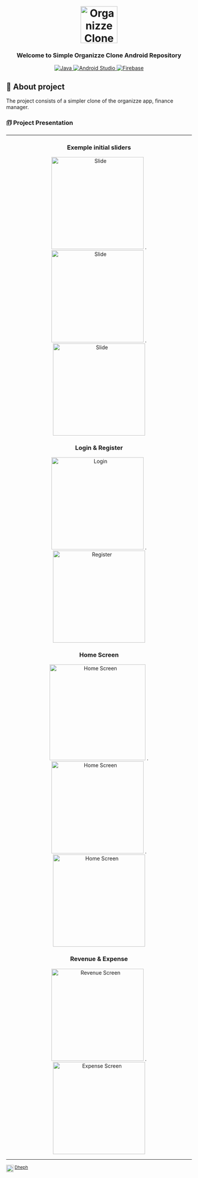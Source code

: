 <h1 align="center" >
<img width="100px" alt="Organizze Clone Logo" title="Organizze Clone" src="https://play-lh.googleusercontent.com/Qzu99Wi_p57U5HfS9_xKyETNZvG5-qWKviTNXmjtzK7JbaUEtj3IVTE6-oq8onkIFdhW" />
</h1>

<h3 align="center">
  Welcome to Simple Organizze Clone Android Repository
</h3>

<p align="center">

  <a target="_blank" href="https://www.java.com/en/">
    <img alt="Java" src="https://img.shields.io/badge/java-%2320232a.svg?style=for-the-badge&logo=java&logoColor=%2361DAFB">
  </a>

  <a target="_blank" href="https://developer.android.com/studio?gclid=Cj0KCQjwteOaBhDuARIsADBqReg1U9GgORNhbDyzbGqCE7jiFIeP5juB4OA99PHyQ5GRVb5vXb1WkfwaAsOyEALw_wcB&gclsrc=aw.ds">
      <img alt="Android Studio" src="https://img.shields.io/badge/android_studio-1C1E24?style=for-the-badge&logo=android&logoColor=#D04A37">
  </a>
  
  <a target="_blank" href="https://firebase.google.com/">
     <img alt="Firebase" src="https://img.shields.io/badge/firebase-1C1E24?style=for-the-badge&logo=firebase&logoColor=#D04A37">
  </a>

</p>

## 🚀 About project

The project consists of a simpler clone of the organizze app, finance manager.

### 🗊 Project Presentation

----


<h3 align="center">
  Exemple initial sliders
</h3>

<div align="center">
<img width="250px" alt="Slide" title="Slide" src="https://user-images.githubusercontent.com/51960639/198126554-8e47de78-5423-4ffc-abb5-34667b2fe60c.png" />  .  <img width="250px" alt="Slide" title="Slide" src="https://user-images.githubusercontent.com/51960639/198126612-80d0a06a-e20d-4369-b828-40101b3dda24.png" />  .  <img width="250px" alt="Slide" title="Slide" src="https://user-images.githubusercontent.com/51960639/198126879-934cf20b-a335-48f9-87ce-914399b0c2d9.png" />
</div>


<h3 align="center">
 Login & Register
</h3>

<div align="center">
<img width="250px" alt="Login" title="Login" src="https://user-images.githubusercontent.com/51960639/198127287-d9b1aa34-ac8a-48a2-9861-eb2f805fcebb.png" />  .  <img width="250px" alt="Register" title="Register" src="https://user-images.githubusercontent.com/51960639/198127204-8b348fe1-c0e9-4536-9b9b-bb516000c3bc.png" />
</div>



<h3 align="center">
  Home Screen
</h3>

<div align="center">
<img width="260px" alt="Home Screen" title="Organizze Clone" src="https://user-images.githubusercontent.com/51960639/198123465-577f3dd2-7751-4aae-9af7-ec8da555f542.png" />  .  <img width="250px" alt="Home Screen" title="Home Screen" src="https://user-images.githubusercontent.com/51960639/198124278-d26c8fd3-e962-4ccb-a231-1b4710b76dd9.png" />  .  <img width="250px" alt="Home Screen" title="Home Screen" src="https://user-images.githubusercontent.com/51960639/198124599-b2e6a76c-daee-432f-ab77-87522e731732.png" />
</div>


<h3 align="center">
  Revenue & Expense
</h3>

<div align="center">
<img width="250px" alt="Revenue Screen" title="Revenue screen" src="https://user-images.githubusercontent.com/51960639/198125609-73a813a5-9608-4607-9801-2ca32e22eb97.png" />  .  <img width="250px" alt="Expense Screen" title="Expense Screen" src="https://user-images.githubusercontent.com/51960639/198125187-a7bb6c09-0a4a-41a9-98e6-7f5f5e9c412d.png" />
</div>


----

<div>
  <a href="https://www.linkedin.com/in/dhepherson-ribeiro-90b991184">
    <img width="20px" align="left" alt="Linkedin" width="44px" src="https://cdn-icons-png.flaticon.com/512/174/174857.png"/>
    <small> Dheph </small>
  </a>
</div>
